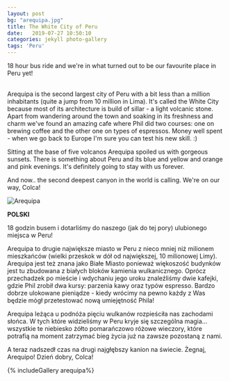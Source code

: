 ```yaml
---
layout: post
bg: "arequipa.jpg"
title: The White City of Peru
date:   2019-07-27 10:50:10 
categories: jekyll photo-gallery
tags: 'Peru'
---
```


18 hour bus ride and we're in what turned out to be our favourite place in Peru yet!<br><br>


Arequipa is the second largest city of Peru with a bit less than a million inhabitants (quite a jump from 10 million in Lima). It's called the White City because most of its architecture is build of sillar - a light volcanic stone. Apart from wandering around the town and soaking in its freshness and charm we've found an amazing cafe where Phil did two courses: one on brewing coffee and the other one on types of espressos. Money well spent - when we go back to Europe I'm sure you can test his new skill. :)

Sitting at the base of five volcanos Arequipa spoiled us with gorgeous sunsets. There is something about Peru and its blue and yellow and orange and pink evenings. It's definitely going to stay with us forever.

And now.. the second deepest canyon in the world is calling. We're on our way, Colca! 
  

![Arequipa](/assets/images/posts/arequipa/roadtripping.jpg)

<b>POLSKI</b>


18 godzin busem i dotarliśmy do naszego (jak do tej pory) ulubionego miejsca w Peru!

Arequipa to drugie największe miasto w Peru z nieco mniej niż milionem mieszkańców (wielki przeskok w dół od największej, 10 milionowej Limy). Arequipa jest też znana jako Białe Miasto ponieważ więkoszość budynków jest tu zbudowana z białych bloków kamienia wulkanicznego. Oprócz przechadzek po mieście i wdychaniu jego uroku znaleźliśmy dwie kafejki, gdzie Phil zrobił dwa kursy: parzenia kawy oraz typów espresso. Bardzo dobrze ulokowane pieniądze - kiedy wrócimy na pewno każdy z Was będzie mógł przetestować nową umiejętność Phila!

Arequipa leżąca u podnóża pięciu wulkanów rozpieściła nas zachodami słońca. W tych które widzieliśmy w Peru kryje się szczególna magia... wszystkie te niebiesko żółto pomarańczowo różowe wieczory, które potrafią na moment zatrzymać bieg życia już na zawsze pozostaną z nami.

A teraz nadszedł czas na drugi najgłębszy kanion na świecie. Żegnaj, Arequipo! Dzień dobry, Colca!


{% includeGallery arequipa%}


